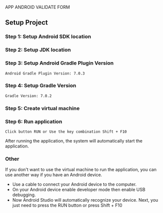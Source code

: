 APP ANDROID VALIDATE FORM 
## Setup Project

### Step 1: Setup Android SDK location

### Step 2: Setup JDK location

### Step 3: Setup Android Gradle Plugin Version
```
Android Gradle Plugin Version: 7.0.3
```

### Step 4: Setup Gradle Version
```
Gradle Version: 7.0.2
```

### Step 5: Create virtual machine

### Step 6: Run application
```
Click button RUN or Use the key combination Shift + F10
```
After running the application, the system will automatically start the application.

### Other
If you don't want to use the virtual machine to run the application, you can use another way if you have an Android device.
- Use a cable to connect your Android device to the computer.
- On your Android device enable developer mode then enable USB debugging.
- Now Android Studio will automatically recognize your device. Next, you just need to press the RUN button or press Shift + F10